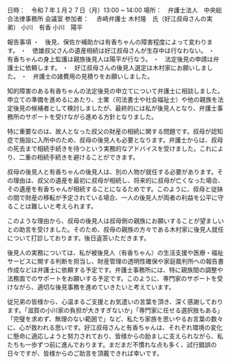 
日時：　令和７年１月２７日（月）13:00 ~ 14:00
場所：　弁護士法人　中央総合法律事務所 会議室
参加者：　
赤崎弁護士
木村隆　氏（好江叔母さんの実弟）
小川　有香
小川　陽平

報告事項
・　後見、保佐か補助かは有香ちゃんの障害程度によって変わります。
・　徳雄叔父さんの遺産相続は好江叔母さんが生存中は行なわない。
・　有香ちゃんの身上監護は親族後見人は陽平が行なう。
・　法定後見の申請は弁護士に依頼します。
・　好江叔母さんの後見人選定は木村家にお願いしました。
・　弁護士の諸費用の見積りをお願いしました。


知的障害のある有香ちゃんの法定後見の申立てについて弁護士に相談しました。申立ての準備を進めるにあたり、士業（司法書士や社会福祉士）や他の親族を法定後見の候補者として検討しましたが、最終的には私が後見人となり、弁護士事務所のサポートを受けながら進める方針となりました。

特に重要なのは、故人となった叔父の財産の相続に関する問題です。叔母が認知症で施設に入所中のため、叔母の後見人も必要となります。弁護士からは、叔母の死去まで相続手続きを待つという実務的なアドバイスを受けました。これにより、二重の相続手続きを避けることができます。

叔母の後見人と有香ちゃんの後見人は、別の人物が就任する必要があります。その理由は、叔父の遺産を最初に叔母が相続し、将来的に叔母が亡くなった場合、その遺産を有香ちゃんが相続することになるためです。このように、叔母と従妹の間で財産の移転が予定されている場合、一人の後見人が両者の利益を公平に守ることは難しいと考えられます。

このような理由から、叔母の後見人は叔母側の親族にお願いすることが望ましいとの助言を受けました。そのため、叔母の親族の方々である木村家に後見人就任について打診しております。後日返答いただきます。

後見人の実務については、私が被後見人（有香ちゃん）の生活支援や医療・福祉サービスに関する判断を担当し、財産管理の透明性確保や家庭裁判所への報告書作成などは弁護士に依頼する予定です。弁護士事務所には、特に親族間の調整や法務面でのサポートをお願いする予定です。このように、専門家のサポートを受けながら、適切な後見事務を進めていきたいと考えています。

従兄弟の皆様から、心温まるご支援とお気遣いの言葉を頂き、深く感謝しております。「滋賀の小川家の負担が大きすぎないか」「専門家に任せる選択肢もある」「完璧を求めず、無理のない範囲で」など、私たち家族を思いやるお言葉の数々に、心が救われる思いです。好江叔母さんと有香ちゃんは、それぞれ環境の変化に懸命に適応しようと努力されており、皆様からの励ましに支えられながら、私たちも一歩ずつ前に進んでおります。まだまだ不慣れな点も多く、試行錯誤の日々ですが、皆様からのご助言を頂戴できれば幸いです。